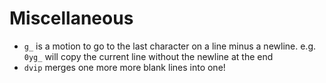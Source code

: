 # Miscellaneous

* `g_` is a motion to go to the last character on a line minus a newline. e.g. `0yg_` will copy the current line without the newline at the end
* `dvip` merges one more more blank lines into one!
